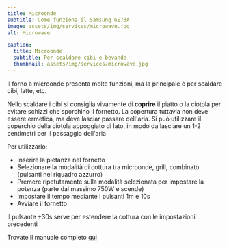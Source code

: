 ```yaml
---
title: Microonde
subtitle: Come funziona il Samsung GE73A
image: assets/img/services/microwave.jpg
alt: Microwave

caption:
  title: Microonde
  subtitle: Per scaldare cibi e bevande
  thumbnail: assets/img/services/microwave.jpg
---
```


Il forno a microonde presenta molte funzioni, ma la principale è per scaldare cibi, latte, etc.

Nello scaldare i cibi si consiglia vivamente di **coprire** il piatto o la ciotola per evitare schizzi che sporchino il fornetto. La copertura tuttavia non deve essere ermetica, ma deve lasciar passare dell'aria. Si può utilizzare il coperchio della ciotola appoggiato di lato, in modo da lasciare un 1-2 centimetri per il passaggio dell'aria

Per utilizzarlo:

- Inserire la pietanza nel fornetto
- Selezionare la modalità di cottura tra microonde, grill, combinato (pulsanti nel riquadro azzurro)
- Premere ripetutamente sulla modalità selezionata per impostare la potenza (parte dal massimo 750W e scende)
- Impostare il tempo mediante i pulsanti 1m e 10s
- Avviare il fornetto

Il pulsante +30s serve per estendere la cottura con le impostazioni precedenti

Trovate il manuale completo [qui](/assets/pdf/microwave.pdf)
